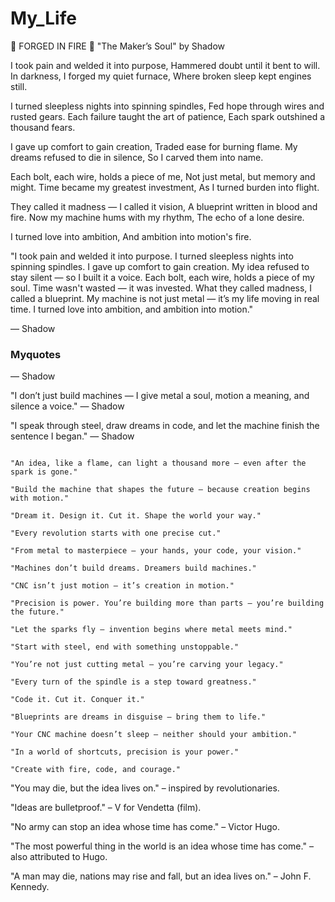 # My_Life


🌟 FORGED IN FIRE 🌟
"The Maker’s Soul"
by Shadow

I took pain and welded it into purpose,
Hammered doubt until it bent to will.
In darkness, I forged my quiet furnace,
Where broken sleep kept engines still.

I turned sleepless nights into spinning spindles,
Fed hope through wires and rusted gears.
Each failure taught the art of patience,
Each spark outshined a thousand fears.

I gave up comfort to gain creation,
Traded ease for burning flame.
My dreams refused to die in silence,
So I carved them into name.

Each bolt, each wire, holds a piece of me,
Not just metal, but memory and might.
Time became my greatest investment,
As I turned burden into flight.

They called it madness — I called it vision,
A blueprint written in blood and fire.
Now my machine hums with my rhythm,
The echo of a lone desire.

I turned love into ambition,
And ambition into motion's fire.






"I took pain and welded it into purpose.
I turned sleepless nights into spinning spindles.
I gave up comfort to gain creation.
My idea refused to stay silent — so I built it a voice.
Each bolt, each wire, holds a piece of my soul.
Time wasn't wasted — it was invested.
What they called madness, I called a blueprint.
My machine is not just metal — it’s my life moving in real time.
I turned love into ambition, and ambition into motion."

— Shadow




### Myquotes

— Shadow


"I don’t just build machines —
I give metal a soul,
motion a meaning,
and silence a voice."
— Shadow


"I speak through steel,
draw dreams in code,
and let the machine finish the sentence I began."
— Shadow






```

"An idea, like a flame, can light a thousand more — even after the spark is gone."

"Build the machine that shapes the future — because creation begins with motion."

"Dream it. Design it. Cut it. Shape the world your way." 

"Every revolution starts with one precise cut." 

"From metal to masterpiece — your hands, your code, your vision." 

"Machines don’t build dreams. Dreamers build machines." 

"CNC isn’t just motion — it’s creation in motion." 

"Precision is power. You’re building more than parts — you’re building the future." 

"Let the sparks fly — invention begins where metal meets mind." 

"Start with steel, end with something unstoppable." 

"You’re not just cutting metal — you’re carving your legacy." 

"Every turn of the spindle is a step toward greatness." 

"Code it. Cut it. Conquer it." 

"Blueprints are dreams in disguise — bring them to life." 

"Your CNC machine doesn’t sleep — neither should your ambition." 

"In a world of shortcuts, precision is your power." 

"Create with fire, code, and courage." 
```




"You may die, but the idea lives on." – inspired by revolutionaries.

"Ideas are bulletproof." – V for Vendetta (film).

"No army can stop an idea whose time has come." – Victor Hugo.

"The most powerful thing in the world is an idea whose time has come." – also attributed to Hugo.

"A man may die, nations may rise and fall, but an idea lives on." – John F. Kennedy.


